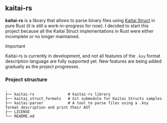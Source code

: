 ## kaitai-rs

**kaitai-rs** is a library that allows to parse binary files using [Kaitai Struct](https://kaitai.io/) in pure Rust (it is still a work-in-progress for now). I decided to start this project because all the Kaitai Struct implementations in Rust were either incomplete or no longer maintained.

> [!IMPORTANT]
> Kaitai-rs is currently in development, and not all features of the `.ksy` format description language are fully supported yet. New features are being added gradually as the project progresses.

### Project structure

```
.
├── kaitai-rs               # kaitai-rs library
├── kaitai_struct_formats   # Git submodule for Kaitai Structs samples
├── kaitai-parser           # A tool to parse files using a .ksy format description and print their AST
├── LICENSE
└── README.md
```